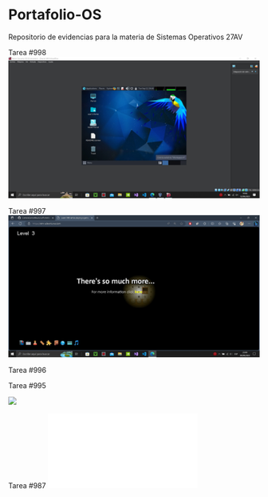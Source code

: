 # Portafolio-OS
Repositorio de evidencias para la materia de Sistemas Operativos 27AV

Tarea #998
![](https://github.com/CamaraCarlosMauricio/Portafolio-OS/blob/main/CarlosCamara_InstalacionDeParrotOS_Evidencia.jpg)

Tarea #997
![](https://raw.githubusercontent.com/CamaraCarlosMauricio/Portafolio-OS/main/CarlosCamara_VIMAdventures_Evidencia.jpg?token=GHSAT0AAAAAACGIQF5R3ZOCLIZ5S7DJMHX6ZIAXQKQ)

Tarea #996
![]()

Tarea #995

![](https://raw.githubusercontent.com/CamaraCarlosMauricio/Portafolio-OS/main/CarlosCamaraOSGIF.gif)

Tarea #987
![]([Carlos_Camara_Tarea987.pdf](https://github.com/CamaraCarlosMauricio/Portafolio-OS/blob/fd77a7cef3b309f374140020360b961cb117612b/Carlos_Camara_Tarea987.pdf)https://github.com/CamaraCarlosMauricio/Portafolio-OS/blob/fd77a7cef3b309f374140020360b961cb117612b/Carlos_Camara_Tarea987.pdf)
